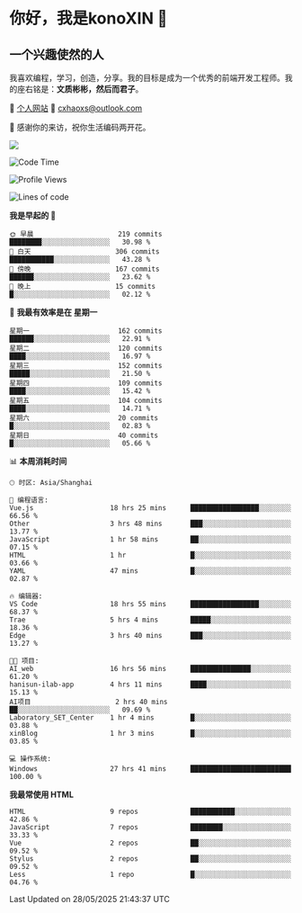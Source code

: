 <!--
**konoXIN/konoXIN** is a ✨ _special_ ✨ repository because its `README.md` (this file) appears on your GitHub profile.

Here are some ideas to get you started:

- 🔭 I’m currently working on ...
- 🌱 I’m currently learning ...
- 👯 I’m looking to collaborate on ...
- 🤔 I’m looking for help with ...
- 💬 Ask me about ...
- 📫 How to reach me: ...
- 😄 Pronouns: ...
- ⚡ Fun fact: ...
-->
# 你好，我是konoXIN 👋
## 一个兴趣使然的人

我喜欢编程，学习，创造，分享。我的目标是成为一个优秀的前端开发工程师。我的座右铭是：**文质彬彬，然后而君子**。

📄 [个人网站](https://www.konoxin.top/)  📮 cxhaoxs@outlook.com
    
👋 感谢你的来访，祝你生活编码两开花。

<a href="https://wakatime.com"><img src="https://wakatime.com/share/@konoXIN/c156206c-0a8b-47a5-bcd7-93ade996cf9e.png" /></a>
 <!--START_SECTION:waka-->
![Code Time](http://img.shields.io/badge/Code%20Time-2%2C208%20hrs%2058%20mins-blue)

![Profile Views](http://img.shields.io/badge/%E4%B8%AA%E4%BA%BA%E8%B5%84%E6%96%99%E8%A7%82%E7%9C%8B%E6%AC%A1%E6%95%B0-8-blue)

![Lines of code](https://img.shields.io/badge/%E4%BB%8E%E3%80%8CHello%20World%E3%80%8D%E8%B5%B7%E6%88%91%E5%B7%B2%E7%BB%8F%E5%86%99%E4%BA%86-318.2%20thousand%20%E8%A1%8C%E4%BB%A3%E7%A0%81-blue)

**我是早起的 🐤** 

```text
🌞 早晨                     219 commits         ████████░░░░░░░░░░░░░░░░░   30.98 % 
🌆 白天                     306 commits         ███████████░░░░░░░░░░░░░░   43.28 % 
🌃 傍晚                     167 commits         ██████░░░░░░░░░░░░░░░░░░░   23.62 % 
🌙 晚上                     15 commits          █░░░░░░░░░░░░░░░░░░░░░░░░   02.12 % 
```
📅 **我最有效率是在 星期一** 

```text
星期一                      162 commits         ██████░░░░░░░░░░░░░░░░░░░   22.91 % 
星期二                      120 commits         ████░░░░░░░░░░░░░░░░░░░░░   16.97 % 
星期三                      152 commits         █████░░░░░░░░░░░░░░░░░░░░   21.50 % 
星期四                      109 commits         ████░░░░░░░░░░░░░░░░░░░░░   15.42 % 
星期五                      104 commits         ████░░░░░░░░░░░░░░░░░░░░░   14.71 % 
星期六                      20 commits          █░░░░░░░░░░░░░░░░░░░░░░░░   02.83 % 
星期日                      40 commits          █░░░░░░░░░░░░░░░░░░░░░░░░   05.66 % 
```


📊 **本周消耗时间** 

```text
🕑︎ 时区: Asia/Shanghai

💬 编程语言: 
Vue.js                   18 hrs 25 mins      █████████████████░░░░░░░░   66.56 % 
Other                    3 hrs 48 mins       ███░░░░░░░░░░░░░░░░░░░░░░   13.77 % 
JavaScript               1 hr 58 mins        ██░░░░░░░░░░░░░░░░░░░░░░░   07.15 % 
HTML                     1 hr                █░░░░░░░░░░░░░░░░░░░░░░░░   03.66 % 
YAML                     47 mins             █░░░░░░░░░░░░░░░░░░░░░░░░   02.87 % 

🔥 编辑器: 
VS Code                  18 hrs 55 mins      █████████████████░░░░░░░░   68.37 % 
Trae                     5 hrs 4 mins        █████░░░░░░░░░░░░░░░░░░░░   18.36 % 
Edge                     3 hrs 40 mins       ███░░░░░░░░░░░░░░░░░░░░░░   13.27 % 

🐱‍💻 项目: 
AI_web                   16 hrs 56 mins      ███████████████░░░░░░░░░░   61.20 % 
hanisun-ilab-app         4 hrs 11 mins       ████░░░░░░░░░░░░░░░░░░░░░   15.13 % 
AI项目                     2 hrs 40 mins       ██░░░░░░░░░░░░░░░░░░░░░░░   09.69 % 
Laboratory_SET_Center    1 hr 4 mins         █░░░░░░░░░░░░░░░░░░░░░░░░   03.88 % 
xinBlog                  1 hr 3 mins         █░░░░░░░░░░░░░░░░░░░░░░░░   03.85 % 

💻 操作系统: 
Windows                  27 hrs 41 mins      █████████████████████████   100.00 % 
```

**我最常使用 HTML** 

```text
HTML                     9 repos             ███████████░░░░░░░░░░░░░░   42.86 % 
JavaScript               7 repos             ████████░░░░░░░░░░░░░░░░░   33.33 % 
Vue                      2 repos             ██░░░░░░░░░░░░░░░░░░░░░░░   09.52 % 
Stylus                   2 repos             ██░░░░░░░░░░░░░░░░░░░░░░░   09.52 % 
Less                     1 repo              █░░░░░░░░░░░░░░░░░░░░░░░░   04.76 % 
```




 Last Updated on 28/05/2025 21:43:37 UTC
<!--END_SECTION:waka-->

